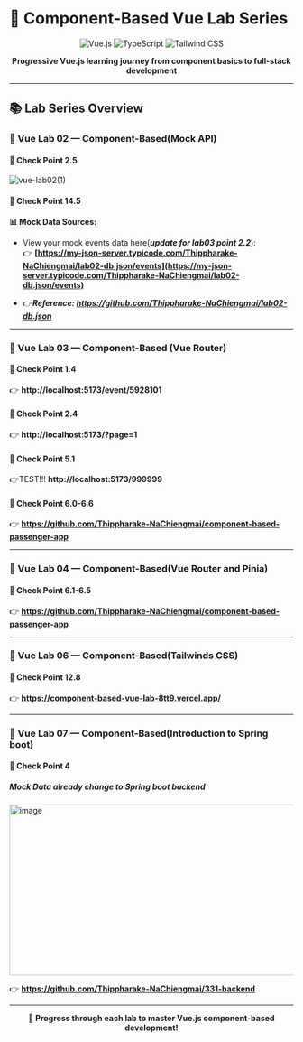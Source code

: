 # 🚀 Component-Based Vue Lab Series

<div align="center">

![Vue.js](https://img.shields.io/badge/Vue.js-4FC08D?style=for-the-badge&logo=vue.js&logoColor=white)
![TypeScript](https://img.shields.io/badge/TypeScript-007ACC?style=for-the-badge&logo=typescript&logoColor=white)
![Tailwind CSS](https://img.shields.io/badge/Tailwind_CSS-38B2AC?style=for-the-badge&logo=tailwind-css&logoColor=white)

**Progressive Vue.js learning journey from component basics to full-stack development**

</div>

---

## 📚 Lab Series Overview

### 🧪 Vue Lab 02 — Component-Based(Mock API)

#### 🔗 Check Point 2.5
![vue-lab02(1)](https://github.com/user-attachments/assets/51e06e6b-12d9-444d-8852-9f602d4407a2)

#### 🔗 Check Point 14.5

**📊 Mock Data Sources:**
- View your mock events data here(***update for lab03 point 2.2***):  
  👉 **[https://my-json-server.typicode.com/Thippharake-NaChiengmai/lab02-db.json/events](https://my-json-server.typicode.com/Thippharake-NaChiengmai/lab02-db.json/events)**

- 👉***Reference: https://github.com/Thippharake-NaChiengmai/lab02-db.json***

---

### 🧪 Vue Lab 03 — Component-Based (Vue Router)

#### 🔗 Check Point 1.4
👉 **http://localhost:5173/event/5928101**

#### 🔗 Check Point 2.4
👉 **http://localhost:5173/?page=1**

#### 🔗 Check Point 5.1
👉TEST!!! **http://localhost:5173/999999**

#### 🔗 Check Point 6.0-6.6
👉 **https://github.com/Thippharake-NaChiengmai/component-based-passenger-app**

---

### 🧪 Vue Lab 04 — Component-Based(Vue Router and Pinia)

#### 🔗 Check Point 6.1-6.5
👉 **https://github.com/Thippharake-NaChiengmai/component-based-passenger-app**

---

### 🧪 Vue Lab 06 — Component-Based(Tailwinds CSS)

#### 🔗 Check Point 12.8
👉 **https://component-based-vue-lab-8tt9.vercel.app/**

---

### 🧪 Vue Lab 07 — Component-Based(Introduction to Spring boot)

#### 🔗 Check Point 4

##### Mock Data already change to Spring boot backend
<img width="569" height="303" alt="image" src="https://github.com/user-attachments/assets/f1493379-a4ee-446b-b116-04434ac473ad" />

👉 **https://github.com/Thippharake-NaChiengmai/331-backend**

---

<div align="center">

**🎯 Progress through each lab to master Vue.js component-based development!**

</div>
